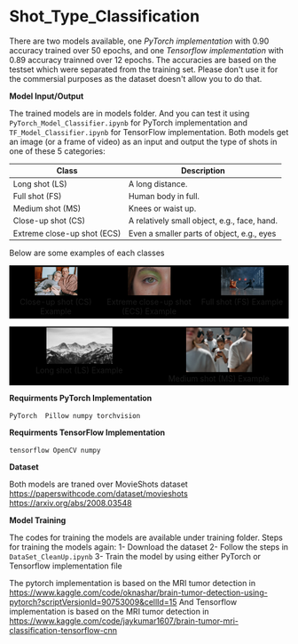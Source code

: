 # Shot_Type_Classification

There are two models available, one _PyTorch implementation_ with 0.90 accuracy trained over 50 epochs, and one _Tensorflow implementation_ with 0.89 accuracy trainned over 12 epochs. The accuracies are based on the testset which were separated from the training set.
Please don't use it for the commersial purposes as the dataset doesn't allow you to do that.


**Model Input/Output**

The trained models are in models folder. And you can test it using `PyTorch_Model_Classifier.ipynb` for PyTorch implementation and `TF_Model_Classifier.ipynb` for TensorFlow implementation.
Both models get an image (or a frame of video) as an input and output the type of shots in one of these 5 categories:

| Class                        | Description                                   |
|------------------------------|-----------------------------------------------|
| Long shot (LS)               | A long distance.                              |
| Full shot (FS)               | Human body in full.                           | 
| Medium shot (MS)             | Knees or waist up.                            |
| Close-up shot (CS)           | A relatively small object, e.g., face, hand.  |
| Extreme close-up shot (ECS)  | Even a smaller parts of object, e.g., eyes    |


Below are some examples of each classes

<div align="center">
  <table border="0" bgcolor="#000000">
      <tr>
        <td valign="top" align="center"><img src="/examples/1.jpg" width="50%"></img> <br />Close-up shot (CS) Example</td>
        <td valign="top" align="center"> <img src="/examples/2.jpg" width="50%"></img> <br />Extreme close-up shot (ECS) Example </td>
        <td valign="top" align="center"> <img src="/examples/3.jpg" width="50%"></img> <br />Full shot (FS) Example </td>
      </tr>
    </table>
    
  <table border="0" bgcolor="#000000">
      <tr>
        <td valign="top" align="center"><img src="/examples/4.jpg" width="50%"></img><br /> Long shot (LS) Example</td>
        <td valign="top" align="center"><img src="/examples/5.jpg" width="50%"></img><br /> Medium shot (MS) Example </td>
      </tr>
    </table>
</div>




**Requirments PyTorch Implementation**

`PyTorch 
Pillow
numpy
torchvision`

**Requirments TensorFlow Implementation**

`tensorflow
OpenCV
numpy
`


**Dataset**

Both models are traned over MovieShots dataset https://paperswithcode.com/dataset/movieshots 
https://arxiv.org/abs/2008.03548


**Model Training**

The codes for training the models are available under training folder.
Steps for training the models again:
1- Download the dataset
2- Follow the steps in `DataSet_CleanUp.ipynb`
3- Train the model by using either PyTorch or Tensorflow implementation file

The pytorch implementation is based on the MRI tumor detection in https://www.kaggle.com/code/oknashar/brain-tumor-detection-using-pytorch?scriptVersionId=90753009&cellId=15
And Tensorflow implementation is based on the MRI tumor detection in https://www.kaggle.com/code/jaykumar1607/brain-tumor-mri-classification-tensorflow-cnn

